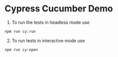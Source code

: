 # Cypress Cucumber Demo

1. To run the tests in headless mode use
```shell
npm run cy:run
```

2. To run tests in interactive mode use
```shell
npm run cy:open
```